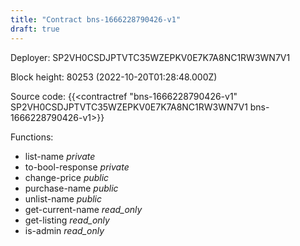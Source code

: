 ```yaml
---
title: "Contract bns-1666228790426-v1"
draft: true
---
```

Deployer: SP2VH0CSDJPTVTC35WZEPKV0E7K7A8NC1RW3WN7V1


 



Block height: 80253 (2022-10-20T01:28:48.000Z)

Source code: {{<contractref "bns-1666228790426-v1" SP2VH0CSDJPTVTC35WZEPKV0E7K7A8NC1RW3WN7V1 bns-1666228790426-v1>}}

Functions:

* list-name _private_
* to-bool-response _private_
* change-price _public_
* purchase-name _public_
* unlist-name _public_
* get-current-name _read_only_
* get-listing _read_only_
* is-admin _read_only_

